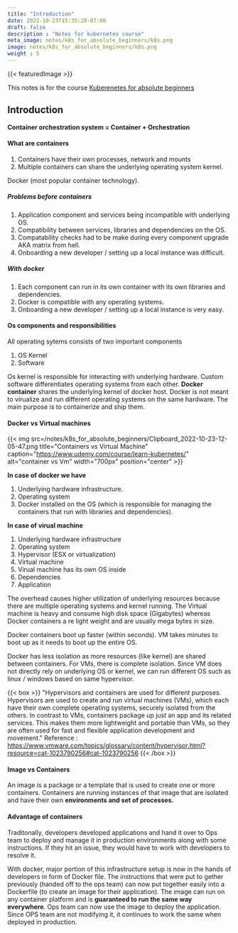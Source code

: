 ```yaml
---
title: "Introduction"
date: 2022-10-23T15:35:28-07:00
draft: false
description : "Notes for kubernetes course"
meta_image: notes/k8s_for_absolute_beginners/k8s.png
image: notes/k8s_for_absolute_beginners/k8s.png
weight : 5
---
```


{{< featuredImage >}}

This notes is for the course [Kuberenetes for absolute beginners](https://www.udemy.com/course/learn-kubernetes/)

## Introduction

**Container orchestration system = Container + Orchestration**

#### What are containers

1) Containers have their own processes, network and mounts
2) Multiple containers can share the underlying operating system kernel.

Docker (most popular container technology).

##### Problems before containers
1) Application component and services being incompatible with underlying OS.
2) Compatibility between services, libraries and dependencies on the OS.
3) Compatability checks had to be make during every component upgrade AKA matrix from hell.
4) Onboarding a new developer / setting up a local instance was difficult.

##### With docker
1) Each component can run in its own container with its own libraries and dependencies.
2) Docker is compatible with any operating systems. 
3) Onboarding a new developer / setting up a local instance is very easy.

#### Os components and responsibilities
All operating sytems consists of two important components
1) OS Kernel
2) Software

Os kernel is responsible for interacting with underlying hardware. Custom software differentiates operating systems from each other. **Docker container** shares the underlying kernel of docker host. Docker is not meant to virualize and run different operating systems on the same hardware. The main purpose is to containerize and ship them.


#### Docker vs Virtual machines

{{< img src=/notes/k8s_for_absolute_beginners/Clipboard_2022-10-23-12-05-47.png title="Containers vs Virtual Machine" caption="https://www.udemy.com/course/learn-kubernetes/" alt="container vs Vm" width="700px" position="center" >}}

**In case of docker we have**
1) Underlying hardware infrastructure.
2) Operating system
3) Docker installed on the OS (which is responsible for managing the containers that run with libraries and dependencies).

**In case of virual machine**
1) Underlying hardware infrastructure
2) Operating system
3) Hypervisor (ESX or virtualization)
4) Virtual machine
5) Virual machine has its own OS inside
6) Dependencies
7) Application

The overhead causes higher utilization of underlying resources because there are multiple operating systems and kernel running. The Virtual machine is heavy and consume high disk space (Gigabytes) whereas Docker containers a re light weight and are usually mega bytes in size. 

Docker containers boot up faster (within seconds). VM takes minutes to boot up as it needs to boot up the entire OS.

Docker has less isolation as more resources (like kernel) are shared between containers.
For VMs, there is complete isolation. Since VM does not directly rely on underlying OS or kernel, we can run different OS such as linux / windows based on same hypervisor.

{{< box >}}
"Hypervisors and containers are used for different purposes. Hypervisors are used to create and run virtual machines (VMs), which each have their own complete operating systems, securely isolated from the others. In contrast to VMs, containers package up just an app and its related services. This makes them more lightweight and portable than VMs, so they are often used for fast and flexible application development and movement." 
Reference : https://www.vmware.com/topics/glossary/content/hypervisor.html?resource=cat-1023790256#cat-1023790256
{{< /box >}}

#### Image vs Containers

An image is a package or a template that is used to create one or more containers.
Containers are running instances of that image that are isolated and have their own **environments and set of processes.**

#### Advantage of containers
Traditonally, developers developed applications and hand it over to Ops team to deploy and manage it in production environments along with some instructions. If they hit an issue, they would have to work with developers to resolve it.

With docker, major portion of this infrastructure setup is now in the hands of developers in form of Docker file. The instructions that were put to gether previously (handed off to the ops team) can now put together easily into a Dockerfile (to create an image for their application). The image can run on any container platform and is **guaranteed to run the same way everywhere**. Ops team can now use the image to deploy the application. Since OPS team are not modifying it, it continues to work the same when deployed in production.